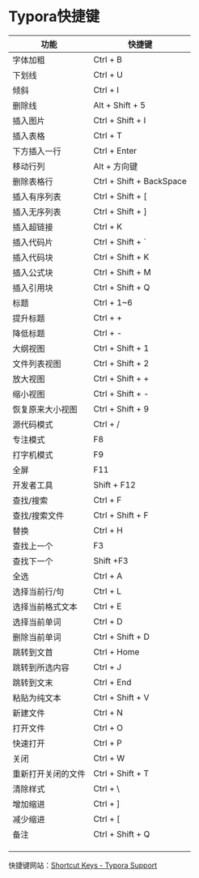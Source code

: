 # Typora快捷键





| 功能               | 快捷键                   |
| ------------------ | ------------------------ |
| 字体加粗           | Ctrl + B                 |
| 下划线             | Ctrl + U                 |
| 倾斜               | Ctrl + I                 |
| 删除线             | Alt + Shift + 5          |
| 插入图片           | Ctrl + Shift + I         |
| 插入表格           | Ctrl + T                 |
| 下方插入一行       | Ctrl + Enter             |
| 移动行列           | Alt + 方向键             |
| 删除表格行         | Ctrl + Shift + BackSpace |
| 插入有序列表       | Ctrl + Shift + [         |
| 插入无序列表       | Ctrl + Shift + ]         |
| 插入超链接         | Ctrl + K                 |
| 插入代码片         | Ctrl + Shift + `         |
| 插入代码块         | Ctrl + Shift + K         |
| 插入公式块         | Ctrl + Shift + M         |
| 插入引用块         | Ctrl + Shift + Q         |
| 标题               | Ctrl + 1~6               |
| 提升标题           | Ctrl + +                 |
| 降低标题           | Ctrl + -                 |
| 大纲视图           | Ctrl + Shift + 1         |
| 文件列表视图       | Ctrl + Shift + 2         |
| 放大视图           | Ctrl + Shift + +         |
| 缩小视图           | Ctrl + Shift + -         |
| 恢复原来大小视图   | Ctrl + Shift + 9         |
| 源代码模式         | Ctrl + /                 |
| 专注模式           | F8                       |
| 打字机模式         | F9                       |
| 全屏               | F11                      |
| 开发者工具         | Shift + F12              |
| 查找/搜索          | Ctrl + F                 |
| 查找/搜索文件      | Ctrl + Shift  + F        |
| 替换               | Ctrl + H                 |
| 查找上一个         | F3                       |
| 查找下一个         | Shift +F3                |
| 全选               | Ctrl + A                 |
| 选择当前行/句      | Ctrl + L                 |
| 选择当前格式文本   | Ctrl + E                 |
| 选择当前单词       | Ctrl + D                 |
| 删除当前单词       | Ctrl + Shift + D         |
| 跳转到文首         | Ctrl + Home              |
| 跳转到所选内容     | Ctrl + J                 |
| 跳转到文末         | Ctrl + End               |
| 粘贴为纯文本       | Ctrl + Shift + V         |
| 新建文件           | Ctrl + N                 |
| 打开文件           | Ctrl + O                 |
| 快速打开           | Ctrl + P                 |
| 关闭               | Ctrl + W                 |
| 重新打开关闭的文件 | Ctrl + Shift + T         |
| 清除样式           | Ctrl + \                 |
| 增加缩进           | Ctrl + ]                 |
| 减少缩进           | Ctrl + [                 |
| 备注               | Ctrl + Shift + Q         |
|                    |                          |
|                    |                          |
|                    |                          |

快捷键网站：[Shortcut Keys - Typora Support](https://support.typora.io/Shortcut-Keys/#frequently-used-shortcut-keys)
